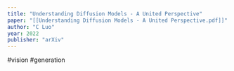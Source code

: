 ```yaml
---
title: "Understanding Diffusion Models - A United Perspective"
paper: "[[Understanding Diffusion Models - A United Perspective.pdf]]"
author: "C Luo"
year: 2022
publisher: "arXiv"
---
```

#vision #generation 